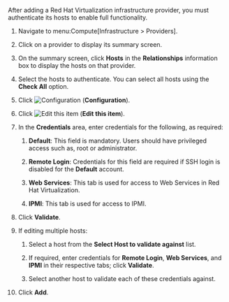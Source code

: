 After adding a Red Hat Virtualization infrastructure provider, you must
authenticate its hosts to enable full functionality.

1.  Navigate to menu:Compute\[Infrastructure \> Providers\].

2.  Click on a provider to display its summary screen.

3.  On the summary screen, click **Hosts** in the **Relationships**
    information box to display the hosts on that provider.

4.  Select the hosts to authenticate. You can select all hosts using the
    **Check All** option.

5.  Click ![Configuration](1847.png) (**Configuration**).

6.  Click ![Edit this item](1851.png) (**Edit this item**).

7.  In the **Credentials** area, enter credentials for the following, as
    required:
    
    1.  **Default**: This field is mandatory. Users should have
        privileged access such as, root or administrator.
    
    2.  **Remote Login**: Credentials for this field are required if SSH
        login is disabled for the **Default** account.
    
    3.  **Web Services**: This tab is used for access to Web Services in
        Red Hat Virtualization.
    
    4.  **IPMI**: This tab is used for access to IPMI.

8.  Click **Validate**.

9.  If editing multiple hosts:
    
    1.  Select a host from the **Select Host to validate against** list.
    
    2.  If required, enter credentials for **Remote Login**, **Web
        Services**, and **IPMI** in their respective tabs; click
        **Validate**.
    
    3.  Select another host to validate each of these credentials
        against.

10. Click **Add**.
